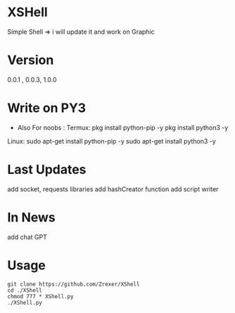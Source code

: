 # XSHell
Simple Shell => i will update it and work on Graphic

# Version
0.0.1 , 0.0.3, 1.0.0

# Write on PY3
+ Also For noobs :
Termux:
pkg install python-pip -y
pkg install python3 -y

Linux:
sudo apt-get install python-pip -y
sudo apt-get install python3 -y

# Last Updates
add socket, requests libraries
add hashCreator function
add script writer

# In News
add chat GPT

# Usage
```
git clone https://github.com/Zrexer/XShell
cd ./XShell
chmod 777 * XShell.py
./XShell.py
```
